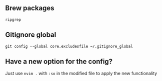 ## Brew packages

`ripgrep` 

## Gitignore global

`git config --global core.excludesfile ~/.gitignore_global`

## Have a new option for the config?

Just use `nvim .` with `:so` in the modified file to apply the new functionality

